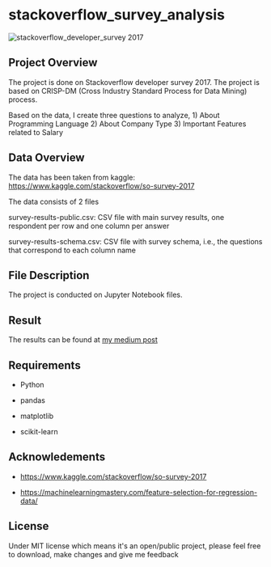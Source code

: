 # stackoverflow_survey_analysis
![stackoverflow_developer_survey 2017](https://stackoverflow.blog/2017/03/22/now-live-stack-overflow-developer-survey-2017-results/)

## Project Overview
The project is done on Stackoverflow developer survey 2017. The project is based on CRISP-DM (Cross Industry Standard Process for Data Mining) process. 

Based on the data, I create three questions to analyze, 1) About Programming Language 2) About Company Type 3) Important Features related to Salary

## Data Overview
The data has been taken from kaggle: https://www.kaggle.com/stackoverflow/so-survey-2017

The data consists of 2 files

  survey-results-public.csv: CSV file with main survey results, one respondent per row and one column per answer
  
  survey-results-schema.csv: CSV file with survey schema, i.e., the questions that correspond to each column name
  
## File Description
The project is conducted on Jupyter Notebook files.

## Result
The results can be found at [my medium post](#https://sucpark.medium.com/answers-to-be-a-developer-from-stackoverflow-survey-2017-d87b0003eb3e)

## Requirements
* Python

* pandas

* matplotlib

* scikit-learn

## Acknowledements
* https://www.kaggle.com/stackoverflow/so-survey-2017

* https://machinelearningmastery.com/feature-selection-for-regression-data/
  
## License
Under MIT license which means it's an open/public project, please feel free to download, make changes and give me feedback




